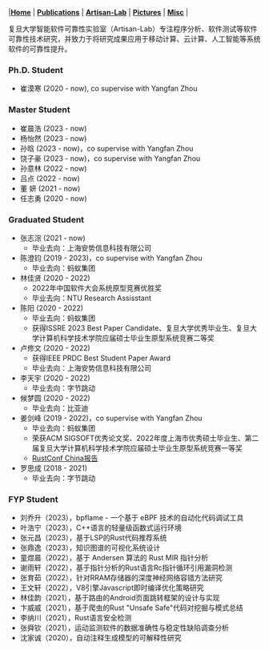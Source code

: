 
|[<b>Home</b>](https://hxuhack.github.io/) | [<b>Publications</b>](../publication/list) | [<b>Artisan-Lab</b>](../lab/page) | [<b>Pictures</b>](../photo/page) | [<b>Misc</b>](../misc/list) |

复旦大学智能软件可靠性实验室（Artisan-Lab）专注程序分析、软件测试等软件可靠性技术研究，并致力于将研究成果应用于移动计算、云计算、人工智能等系统软件的可靠性提升。

### Ph.D. Student
- 崔漠寒 (2020 - now), co supervise with Yangfan Zhou
 
### Master Student

- 崔晨浩 (2023 - now)
- 杨怡然 (2023 - now)
- 孙晗 (2023 - now)，co supervise with Yangfan Zhou
- 饶子豪 (2023 - now)，co supervise with Yangfan Zhou
- 孙意林 (2022 - now)
- 吕点 (2022 - now)
- 董 妍 (2021 - now)
- 任志勇 (2020 - now)

### Graduated Student
- 张志淙 (2021 - now)
  - 毕业去向：上海安势信息科技有限公司 
- 陈澄钧 (2019 - 2023)，co supervise with Yangfan Zhou
  - 毕业去向：蚂蚁集团
- 林佳贤 (2020 - 2022)
  - 2022年中国软件大会系统原型竞赛优胜奖
  - 毕业去向：NTU Research Assisstant  
- 陈阳 (2020 - 2022)
  - 毕业去向：蚂蚁集团 
  - 获得ISSRE 2023 Best Paper Candidate、复旦大学优秀毕业生、复旦大学计算机科学技术学院应届硕士毕业生原型系统竞赛二等奖
- 卢修文 (2020 - 2022)
  - 获得IEEE PRDC Best Student Paper Award
  - 毕业去向：上海安势信息科技有限公司 
- 李天宇 (2020 - 2022)
  - 毕业去向：字节跳动 
- 候梦圆 (2020 - 2022)
  - 毕业去向：比亚迪 
- 姜剑峰 (2019 - 2022)，co supervise with Yangfan Zhou
  - 毕业去向：蚂蚁集团
  - 荣获ACM SIGSOFT优秀论文奖、2022年度上海市优秀硕士毕业生、第二届复旦大学计算机科学技术学院应届硕士毕业生原型系统竞赛一等奖
  - [RustConf China报告](files/RustConf22.pdf) 
- 罗思成 (2018 - 2021)
  - 毕业去向：字节跳动

### FYP Student 
 - 刘乔升（2023），bpflame - 一个基于 eBPF 技术的自动化代码调试工具 
 - 叶浩宁（2023），C++语言的轻量级函数式运行环境
 - 张元昌（2023），基于LSP的Rust代码推荐系统
 - 张鼎逸（2023），知识图谱的可视化系统设计
 - 童煜晨（2022），基于 Andersen 算法的 Rust MIR 指针分析
 - 谢雨轩（2022），基于指针分析的Rust语言Rc指针循环引用漏洞检测
 - 张育茹（2022），针对RRAM存储器的深度神经网络容错方法研究
 - 王文轩（2022），V8引擎Javascript即时编译优化策略研究
 - 林佳韵（2021），基于路由的Android页面跳转框架的设计与实现
 - 卞威威（2021），基于爬虫的Rust "Unsafe Safe"代码对挖掘与模式总结
 - 李纳川（2021），Rust语言安全检测
 - 张舜钦（2021），运动监测软件的数据准确性与稳定性缺陷调查分析
 - 沈家诚（2020），自动注释生成模型的可解释性研究
